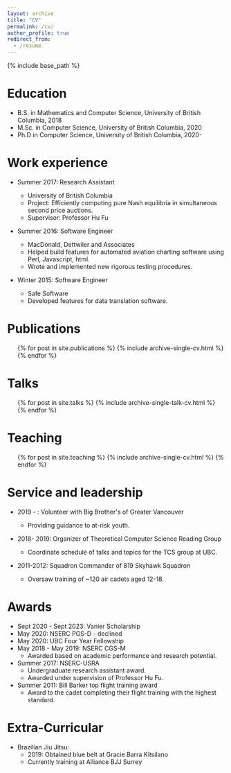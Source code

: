 ```yaml
---
layout: archive
title: "CV"
permalink: /cv/
author_profile: true
redirect_from:
  - /resume
---
```


{% include base_path %}

Education
======
* B.S. in Mathematics and Computer Science, University of British Columbia, 2018
* M.Sc. in Computer Science, University of British Columbia, 2020
* Ph.D in Computer Science, University of British Columbia, 2020-

Work experience
======
* Summer 2017: Research Assistant
  * University of British Columbia
  * Project: Efficiently computing pure Nash equilibria in simultaneous second price auctions.
  * Supervisor: Professor Hu Fu

* Summer 2016: Software Engineer 
  * MacDonald, Dettwiler and Associates
  * Helped build features for automated aviation charting software using Perl, Javascript, html.
  * Wrote and implemented new rigorous testing procedures. 
* Winter 2015: Software Engineer
  * Safe Software
  * Developed features for data translation software.
  


Publications
======
  <ul>{% for post in site.publications %}
    {% include archive-single-cv.html %}
  {% endfor %}</ul>
  
Talks
======
  <ul>{% for post in site.talks %}
    {% include archive-single-talk-cv.html %}
  {% endfor %}</ul>
  
Teaching
======
  <ul>{% for post in site.teaching %}
    {% include archive-single-cv.html %}
  {% endfor %}</ul>
  
Service and leadership
======
* 2019 - : Volunteer with Big Brother's of Greater Vancouver
  * Providing guidance to at-risk youth.

* 2018- 2019: Organizer of Theoretical Computer Science Reading Group
  * Coordinate schedule of talks and topics for the TCS group at UBC.

* 2011-2012: Squadron Commander of 819 Skyhawk Squadron
  * Oversaw training of ~120 air cadets aged 12-18.
  
Awards
======
* Sept 2020 - Sept 2023: Vanier Scholarship
* May 2020: NSERC PGS-D - declined
* May 2020: UBC Four Year Fellowship
* May 2018 - May 2019: NSERC CGS-M 
  * Awarded based on academic performance and research potential.
* Summer 2017: NSERC-USRA 
  * Undergraduate research assistant award. 
  * Awarded under supervision of Professor Hu Fu.
* Summer 2011: Bill Barker top flight training award
  * Award to the cadet completing their flight training with the highest standard.

Extra-Curricular
=====
* Brazilian Jiu Jitsu:
  * 2019: Obtained blue belt at Gracie Barra Kitsilano
  * Currently training at Alliance BJJ Surrey


